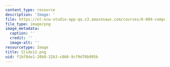 ```yaml
---
content_type: resource
description: 'Image: '
file: https://ol-ocw-studio-app-qa.s3.amazonaws.com/courses/6-004-computation-structures-spring-2017/f1bf8de120b832b3c8669cf9d70b995b_Slide12.png
file_type: image/png
image_metadata:
  caption: ''
  credit: ''
  image-alt: ''
resourcetype: Image
title: Slide12.png
uid: f1bf8de1-20b8-32b3-c866-9cf9d70b995b
---
```

